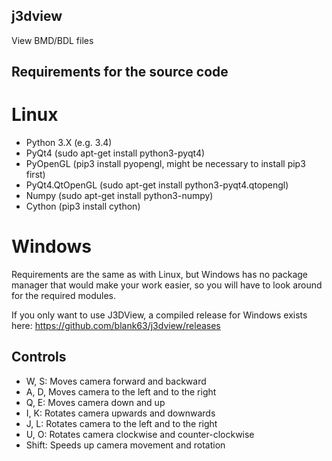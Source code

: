 ## j3dview
View BMD/BDL files

## Requirements for the source code
# Linux
* Python 3.X (e.g. 3.4)
* PyQt4 (sudo apt-get install python3-pyqt4)
* PyOpenGL (pip3 install pyopengl, might be necessary to install pip3 first)
* PyQt4.QtOpenGL (sudo apt-get install python3-pyqt4.qtopengl)
* Numpy (sudo apt-get install python3-numpy)
* Cython (pip3 install cython)

# Windows
Requirements are the same as with Linux, but Windows has no package manager 
that would make your work easier, so you will have to look around for the required modules.

If you only want to use J3DView, a compiled release for Windows exists here: https://github.com/blank63/j3dview/releases


## Controls
* W, S:     Moves camera forward and backward
* A, D,     Moves camera to the left and to the right
* Q, E:     Moves camera down and up
* I, K:     Rotates camera upwards and downwards
* J, L:     Rotates camera to the left and to the right
* U, O:     Rotates camera clockwise and counter-clockwise
* Shift:    Speeds up camera movement and rotation
